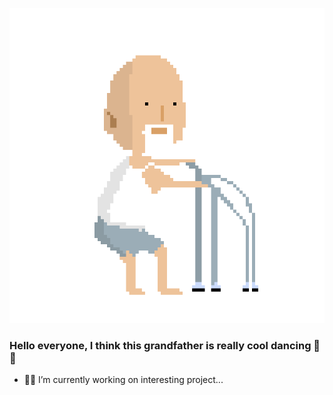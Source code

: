 ![Header](https://github.com/YaroslavGeppa/YaroslavGeppa/blob/main/assets/old1.gif)


### Hello everyone, I think this  grandfather is really cool dancing 👋 🤯



- 👨‍💻 I’m currently working on interesting project...
